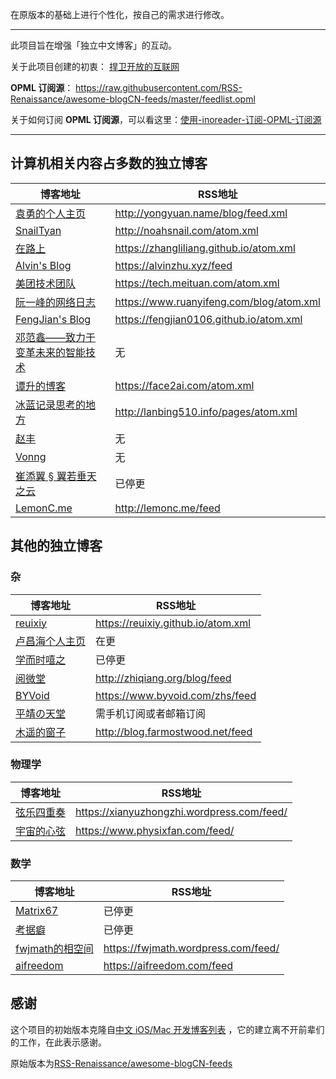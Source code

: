 在原版本的基础上进行个性化，按自己的需求进行修改。

---

此项目旨在增强「独立中文博客」的互动。

关于此项目创建的初衷： [捍卫开放的互联网](http://www.xianmin.org/post/defend-the-open-internet/)

**OPML 订阅源**： https://raw.githubusercontent.com/RSS-Renaissance/awesome-blogCN-feeds/master/feedlist.opml

关于如何订阅 **OPML 订阅源**，可以看这里：[使用-inoreader-订阅-OPML-订阅源](https://github.com/RSS-Renaissance/RSSR-Docs-CN/blob/master/01-%E4%BD%BF%E7%94%A8-inoreader-%E8%AE%A2%E9%98%85-OPML-%E8%AE%A2%E9%98%85%E6%BA%90.md)

---

## 计算机相关内容占多数的独立博客

博客地址 | RSS地址
----- | -----
[袁勇的个人主页](<http://yongyuan.name/blog/>) | http://yongyuan.name/blog/feed.xml 
[SnailTyan](http://noahsnail.com/) | http://noahsnail.com/atom.xml 
[在路上](https://zhangliliang.github.io/) | https://zhangliliang.github.io/atom.xml 
[Alvin's Blog](https://alvinzhu.xyz/)|https://alvinzhu.xyz/feed
[美团技术团队](https://tech.meituan.com/)|https://tech.meituan.com/atom.xml
[阮一峰的网络日志](https://www.ruanyifeng.com/blog/)|https://www.ruanyifeng.com/blog/atom.xml
[FengJian's Blog](https://fengjian0106.github.io/)|https://fengjian0106.github.io/atom.xml
[邓范鑫——致力于变革未来的智能技术](http://www.dengfanxin.cn/)|无
[谭升的博客](https://face2ai.com/)|https://face2ai.com/atom.xml
[冰蓝记录思考的地方](http://lanbing510.info/)|http://lanbing510.info/pages/atom.xml
[赵丰](https://zhaofeng-shu33.github.io/)|无
[Vonng](https://vonng.com/)|无
[崔添翼 § 翼若垂天之云](http://cuitianyi.com/)|已停更
[LemonC.me](http://lemonc.me/)|http://lemonc.me/feed


## 其他的独立博客

### 杂

博客地址 | RSS地址
----- | -----
[reuixiy](https://reuixiy.github.io/)|https://reuixiy.github.io/atom.xml
[卢昌海个人主页](http://www.changhai.org/)|在更
[学而时嘻之](http://www.geekonomics10000.com/)|已停更
[阅微堂](http://zhiqiang.org/blog/)|http://zhiqiang.org/blog/feed
[BYVoid](https://www.byvoid.com/zhs/)|https://www.byvoid.com/zhs/feed
[平靖の天堂](https://blog.jing.do/)|需手机订阅或者邮箱订阅
[木遥的窗子](http://blog.farmostwood.net/)|http://blog.farmostwood.net/feed

### 物理学

博客地址 | RSS地址
----- | -----
[弦乐四重奏](https://xianyuzhongzhi.wordpress.com/)|https://xianyuzhongzhi.wordpress.com/feed/
[宇宙的心弦](https://www.physixfan.com/)|https://www.physixfan.com/feed/

### 数学

博客地址 | RSS地址
----- | -----
[Matrix67](http://www.matrix67.com/blog/)|已停更
[考据癖](http://localhost-8080.com/)|已停更
[fwjmath的相空间](https://fwjmath.wordpress.com/)|https://fwjmath.wordpress.com/feed/
[aifreedom](https://aifreedom.com/)|https://aifreedom.com/feed

## 感谢

这个项目的初始版本克隆自[中文 iOS/Mac 开发博客列表](https://github.com/tangqiaoboy/iOSBlogCN) ，它的建立离不开前辈们的工作，在此表示感谢。

原始版本为[RSS-Renaissance/awesome-blogCN-feeds](https://github.com/RSS-Renaissance/awesome-blogCN-feeds)
